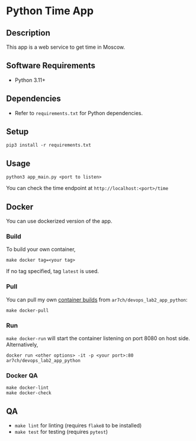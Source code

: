 # Python Time App

## Description

This app is a web service to get time in Moscow.

## Software Requirements
* Python 3.11+

## Dependencies

* Refer to `requirements.txt` for Python dependencies.

## Setup
```
pip3 install -r requirements.txt
```

## Usage 

```
python3 app_main.py <port to listen>
```

You can check the time endpoint at `http://localhost:<port>/time`

## Docker
You can use dockerized version of the app.
### Build
To build your own container, 
```
make docker tag=<your tag>
```
If no tag specified, tag `latest` is used.
### Pull
You can pull my own [container builds](https://hub.docker.com/u/ar7ch) from `ar7ch/devops_lab2_app_python`:
```
make docker-pull
```

### Run
`make docker-run` will start the container listening on port 8080 on host side.
Alternatively,
```
docker run <other options> -it -p <your port>:80 ar7ch/devops_lab2_app_python
```

### Docker QA
```
make docker-lint
make docker-check
```

## QA

* `make lint` for linting (requires `flake8` to be installed) 
* `make test` for testing (requires `pytest`)